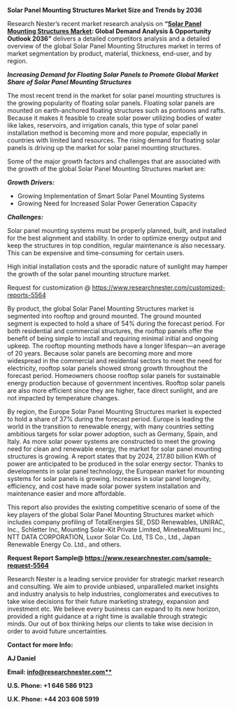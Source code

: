 ﻿**Solar Panel Mounting Structures Market Size and Trends by 2036**

Research Nester’s recent market research analysis on **“[Solar Panel Mounting Structures Market](https://www.researchnester.com/reports/solar-panel-mounting-structures-market/5564): Global Demand Analysis & Opportunity Outlook 2036”** delivers a detailed competitors analysis and a detailed overview of the global Solar Panel Mounting Structures market in terms of market segmentation by product, material, thickness, end-user, and by region. 

***Increasing Demand for Floating Solar Panels to Promote Global Market Share of Solar Panel Mounting Structures***

The most recent trend in the market for solar panel mounting structures is the growing popularity of floating solar panels. Floating solar panels are mounted on earth-anchored floating structures such as pontoons and rafts. Because it makes it feasible to create solar power utilizing bodies of water like lakes, reservoirs, and irrigation canals, this type of solar panel installation method is becoming more and more popular, especially in countries with limited land resources. The rising demand for floating solar panels is driving up the market for solar panel mounting structures.

Some of the major growth factors and challenges that are associated with the growth of the global Solar Panel Mounting Structures market are:

***Growth Drivers:***

- Growing Implementation of Smart Solar Panel Mounting Systems
- Growing Need for Increased Solar Power Generation Capacity

***Challenges:***

Solar panel mounting systems must be properly planned, built, and installed for the best alignment and stability. In order to optimize energy output and keep the structures in top condition, regular maintenance is also necessary. This can be expensive and time-consuming for certain users. 

High initial installation costs and the sporadic nature of sunlight may hamper the growth of the solar panel mounting structure market. 

Request for customization @ https://www.researchnester.com/customized-reports-5564

By product, the global Solar Panel Mounting Structures market is segmented into rooftop and ground mounted. The ground mounted segment is expected to hold a share of 54% during the forecast period. For both residential and commercial structures, the rooftop panels offer the benefit of being simple to install and requiring minimal initial and ongoing upkeep. The rooftop mounting methods have a longer lifespan—an average of 20 years. Because solar panels are becoming more and more widespread in the commercial and residential sectors to meet the need for electricity, rooftop solar panels showed strong growth throughout the forecast period. Homeowners choose rooftop solar panels for sustainable energy production because of government incentives. Rooftop solar panels are also more efficient since they are higher, face direct sunlight, and are not impacted by temperature changes. 

By region, the Europe Solar Panel Mounting Structures market is expected to hold a share of 37% during the forecast period. Europe is leading the world in the transition to renewable energy, with many countries setting ambitious targets for solar power adoption, such as Germany, Spain, and Italy. As more solar power systems are constructed to meet the growing need for clean and renewable energy, the market for solar panel mounting structures is growing. A report states that by 2024, 217.80 billion KWh of power are anticipated to be produced in the solar energy sector. Thanks to developments in solar panel technology, the European market for mounting systems for solar panels is growing. Increases in solar panel longevity, efficiency, and cost have made solar power system installation and maintenance easier and more affordable.

This report also provides the existing competitive scenario of some of the key players of the global Solar Panel Mounting Structures market which includes company profiling of TotalEnergies SE, DSD Renewables, UNIRAC, Inc., Schletter Inc, Mounting Solar-Kit Private Limited, MinebeaMitsumi Inc., NTT DATA CORPORATION, Luxor Solar Co. Ltd, TS Co., Ltd., Japan Renewable Energy Co. Ltd., and others.

**Request Report Sample@ https://www.researchnester.com/sample-request-5564**

Research Nester is a leading service provider for strategic market research and consulting. We aim to provide unbiased, unparalleled market insights and industry analysis to help industries, conglomerates and executives to take wise decisions for their future marketing strategy, expansion and investment etc. We believe every business can expand to its new horizon, provided a right guidance at a right time is available through strategic minds. Our out of box thinking helps our clients to take wise decision in order to avoid future uncertainties.

**Contact for more Info:**

**AJ Daniel**

**Email: [info@researchnester.com**](mailto:info@researchnester.com)**

**U.S. Phone: +1 646 586 9123** 

**U.K. Phone: +44 203 608 5919**

